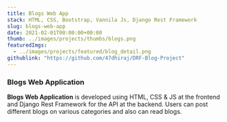 ```yaml
---
title: Blogs Web App
stack: HTML, CSS, Bootstrap, Vannila Js, Django Rest Framework
slug: blogs-web-app
date: 2021-02-01T00:00:00+00:00
thumb: ../images/projects/thumbs/blogs.png
featuredImgs: 
  - ../images/projects/featured/blog_detail.png
githublink: "https://github.com/47dhiraj/DRF-Blog-Project"
---
```


### Blogs Web Application

**Blogs Web Application** is developed using HTML, CSS & JS at the frontend and Django Rest Framework for the API at the backend. Users can post different blogs on various categories and also can read blogs.